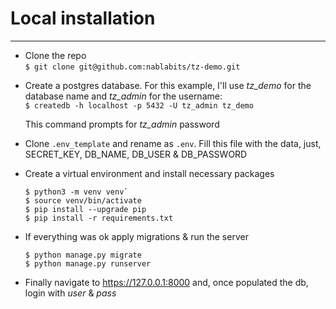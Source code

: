 # Local installation
---

+ Clone the repo  
`$ git clone git@github.com:nablabits/tz-demo.git`

* Create a postgres database. For this example, I'll use *tz_demo*
for the database name and *tz_admin* for the username:  
`$ createdb -h localhost -p 5432 -U tz_admin tz_demo`

  This command prompts for *tz_admin* password
* Clone `.env_template` and rename as `.env`. Fill this file with the data,
  just, SECRET_KEY, DB_NAME, DB_USER & DB_PASSWORD  

* Create a virtual environment and install necessary packages  
  ```
  $ python3 -m venv venv`  
  $ source venv/bin/activate
  $ pip install --upgrade pip
  $ pip install -r requirements.txt
  ```

* If everything was ok apply migrations & run the server
  ```
  $ python manage.py migrate
  $ python manage.py runserver
  ```

* Finally navigate to https://127.0.0.1:8000 and, once populated the db, login with *user* & *pass*
